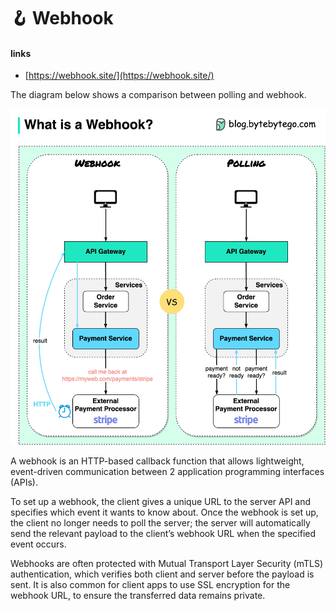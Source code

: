# 🪝 Webhook

#### links 
- [https://webhook.site/](https://webhook.site/)

The diagram below shows a comparison between polling and webhook.

![](../../../aaa-assets/webhook-1.png)

A webhook is an HTTP-based callback function that allows lightweight, event-driven communication between 2 application programming interfaces (APIs).

To set up a webhook, the client gives a unique URL to the server API and specifies which event it wants to know about. Once the webhook is set up, the client no longer needs to poll the server; the server will automatically send the relevant payload to the client’s webhook URL when the specified event occurs.

Webhooks are often protected with Mutual Transport Layer Security (mTLS) authentication, which verifies both client and server before the payload is sent. It is also common for client apps to use SSL encryption for the webhook URL, to ensure the transferred data remains private.
